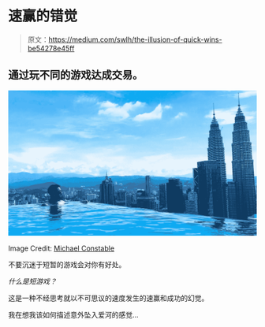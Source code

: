 # 速赢的错觉

> 原文：<https://medium.com/swlh/the-illusion-of-quick-wins-be54278e45ff>

## 通过玩不同的游戏达成交易。

![](img/a3e64342684c04bc33037ab1d49eca2f.png)

Image Credit: [Michael Constable](/@atexpat)

不要沉迷于短暂的游戏会对你有好处。

*什么是短游戏？*

这是一种不经思考就以不可思议的速度发生的速赢和成功的幻觉。

我在想我该如何描述意外坠入爱河的感觉…
